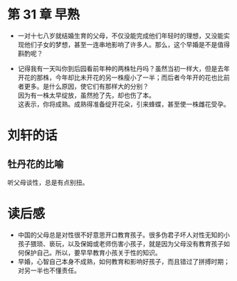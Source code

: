 # 第 31 章 早熟

- 一对十七八岁就结婚生育的父母，不仅没能完成他们年轻时的理想，又没能实现他们子女的梦想，甚至一连串地影响了许多人。那么，这个早婚是不是值得斟酌呢？

- 记得我有一天叫你到后园看前年种的两株牡丹吗？虽然当初一样大，但是去年开花的那株，今年却比未开花的另一株瘦小了一半；而后者今年开的花也比前者更多。是什么原因，使它们有那样大的分别？  
  因为有一株太早绽放，虽然抢了先，却也伤了本。  
  这表示，你将成熟。成熟得准备绽开花朵，引来蜂蝶，甚至使一株雌花受孕。

# 刘轩的话

## 牡丹花的比喻

听父母谈性，总是有点别扭。

# 读后感

- 中国的父母总是对性很不好意思开口教育孩子。很多伪君子坏人对性无知的小孩子猥琐、亵玩，以及保姆或老师伤害小孩子，就是因为父母没有教育孩子如何保护自己。所以，要早早教育小孩关于性的知识。
- 早婚，心智自己本身不成熟，如何教育和影响好孩子，而且错过了拼搏时期；对另一半也不懂责任。
